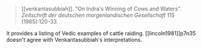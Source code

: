> [[venkantasubbiah]]. "On Indra's Winning of Cows and Waters". *Zeitschrift der deutschen morgenlandischen Gesellschaft* 115 (1965):120-33.

It provides a listing of Vedic examples of cattle raiding.
[[lincoln1981]]p7n35 doesn't agree with Venkantasubbiah's interpretations.